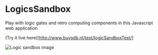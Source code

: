 # LogicsSandbox
Play with logic gates and retro computing components in this Javascript web application 

(Try it live here)[http://www.buysdb.nl/test/logicSandboxTest/]

<img alt="Logic sandbox image" src="http://buysdb.nl/images/logic_sandbox_pre-alpha-release.png">

